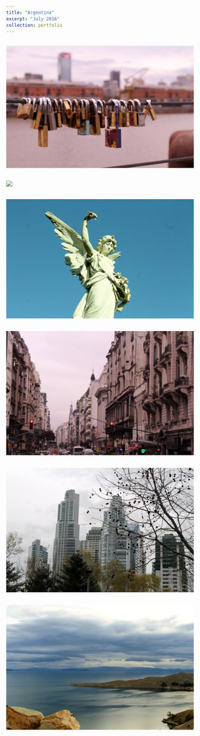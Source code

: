 ```yaml
---
title: "Argentina"
excerpt: "July 2016"
collection: portfolio
---
```



<br/><img src='/images/arg1.JPG'>

<br/><img src='/images/arg3.JPG'>

<br/><img src='/images/arg2.JPG'>

<br/><img src='/images/arg4.JPG'>

<br/><img src='/images/arg6.JPG'>

<br/><img src='/images/bol5.JPG'>
